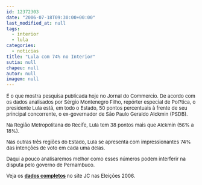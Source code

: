 ```yaml
---
id: 12372303
date: "2006-07-18T09:30:00+00:00"
last_modified_at: null
tags:
  - interior
  - lula
categories:
  - noticias
title: "Lula com 74% no Interior"
sutia: null
chapeu: null
autor: null
imagem: null
---
```

<p><FONT size=2></p>
<p><P>É o que mostra pesquisa publicada hoje no Jornal do Commercio. De acordo com os dados analisados por Sérgio Montenegro Filho, repórter especial de Pol?tica, o presidente Lula está, em todo o Estado, 50 pontos percentuais à frente de seu principal concorrente, o ex-governador de São Paulo Geraldo Alckmin (PSDB).</P></p>
<p><P>Na Região Metropolitana do Recife, Lula tem 38 pontos mais que Alckmin (56% a 18%).</P></p>
<p><P>Nas outras três regiões do Estado, Lula se apresenta com impressionantes 74% das intenções de voto em cada uma delas.</P></p>
<p><P>Daqui a pouco analisaremos melhor como esses números podem interferir na disputa pelo governo de Pernambuco.</P></p>
<p><P>Veja os <B><A href=\"https://jc3.uol.com.br/especiais/eleicoes2006/2006/07/18/not_266.php\">dados completos</A> </B>no site JC nas Eleições 2006.</P></FONT> </p>
